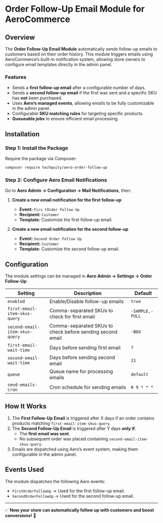 # Order Follow-Up Email Module for AeroCommerce

## Overview

The **Order Follow-Up Email Module** automatically sends follow-up emails to customers based on their order history. This module triggers emails using AeroCommerce’s built-in notification system, allowing store owners to configure email templates directly in the admin panel.

### Features

- Sends a **first follow-up email** after a configurable number of days.
- Sends a **second follow-up email** if the first was sent and a specific SKU has **not** been purchased.
- Uses **Aero’s managed events**, allowing emails to be fully customizable in the admin panel.
- Configurable **SKU matching rules** for targeting specific products.
- **Queueable jobs** to ensure efficient email processing.

## Installation

### Step 1: Install the Package

Require the package via Composer:

```sh
composer require techquity/aero-order-follow-up
```

### Step 2: Configure Aero Email Notifications

Go to **Aero Admin → Configuration → Mail Notifications**, then:

1. **Create a new email notification for the first follow-up**

   - **Event:** `Firs tOrder Follow Up`
   - **Recipient:** `Customer`
   - **Template:** Customize the first follow-up email.

2. **Create a new email notification for the second follow-up**

   - **Event:** `Second Order Follow Up`
   - **Recipient:** `Customer`
   - **Template:** Customize the second follow-up email.

## Configuration

The module settings can be managed in **Aero Admin → Settings → Order Follow-Up**:

| Setting                        | Description                                               | Default         |
| ------------------------------ | --------------------------------------------------------- | --------------- |
| `enabled`                      | Enable/Disable follow-up emails                           | `true`          |
| `first-email-item-skus-query`  | Comma-separated SKUs to check for first email             | `-SAMPLE,-FULL` |
| `second-email-item-skus-query` | Comma-separated SKUs to check before sending second email | `-BOX`          |
| `first-email-wait-time`        | Days before sending first email                           | `7`             |
| `second-email-wait-time`       | Days before sending second email                          | `21`            |
| `queue`                        | Queue name for processing emails                          | `default`       |
| `send-emails-cron`             | Cron schedule for sending emails                          | `0 9 * * *`     |

## How It Works

1. The **First Follow-Up Email** is triggered after X days if an order contains products matching `first-email-item-skus-query`.
2. The **Second Follow-Up Email** is triggered after Y days **only if**:
   - The **first email was sent**.
   - No subsequent order was placed containing `second-email-item-skus-query`.
3. Emails are dispatched using Aero’s event system, making them configurable in the admin panel.

## Events Used

The module dispatches the following Aero events:

- `FirstOrderFollowUp` → Used for the first follow-up email.
- `SecondOrderFollowUp` → Used for the second follow-up email.

---

✅ **Now your store can automatically follow up with customers and boost conversions!** 🚀
